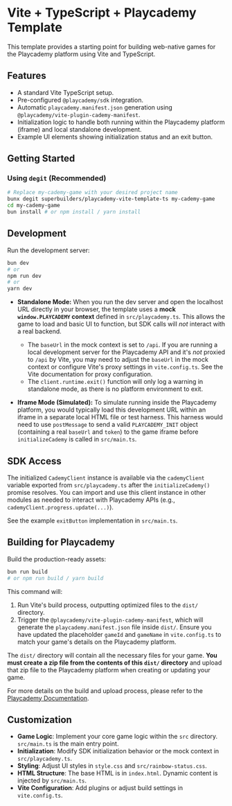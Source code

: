 # Vite + TypeScript + Playcademy Template

This template provides a starting point for building web-native games for the Playcademy platform using Vite and TypeScript.

## Features

- A standard Vite TypeScript setup.
- Pre-configured `@playcademy/sdk` integration.
- Automatic `playcademy.manifest.json` generation using `@playcademy/vite-plugin-cademy-manifest`.
- Initialization logic to handle both running within the Playcademy platform (iframe) and local standalone development.
- Example UI elements showing initialization status and an exit button.

## Getting Started

### Using `degit` (Recommended)

```bash
# Replace my-cademy-game with your desired project name
bunx degit superbuilders/playcademy-vite-template-ts my-cademy-game
cd my-cademy-game
bun install # or npm install / yarn install
```

## Development

Run the development server:

```bash
bun dev
# or
npm run dev
# or
yarn dev
```

- **Standalone Mode:** When you run the dev server and open the localhost URL directly in your browser, the template uses a **mock `window.PLAYCADEMY` context** defined in `src/playcademy.ts`. This allows the game to load and basic UI to function, but SDK calls will _not_ interact with a real backend.

    - The `baseUrl` in the mock context is set to `/api`. If you are running a local development server for the Playcademy API and it's _not_ proxied to `/api` by Vite, you may need to adjust the `baseUrl` in the mock context or configure Vite's proxy settings in `vite.config.ts`. See the Vite documentation for proxy configuration.
    - The `client.runtime.exit()` function will only log a warning in standalone mode, as there is no platform environment to exit.

- **Iframe Mode (Simulated):** To simulate running inside the Playcademy platform, you would typically load this development URL within an iframe in a separate local HTML file or test harness. This harness would need to use `postMessage` to send a valid `PLAYCADEMY_INIT` object (containing a real `baseUrl` and `token`) to the game iframe before `initializeCademy` is called in `src/main.ts`.

## SDK Access

The initialized `CademyClient` instance is available via the `cademyClient` variable exported from `src/playcademy.ts` after the `initializeCademy()` promise resolves. You can import and use this client instance in other modules as needed to interact with Playcademy APIs (e.g., `cademyClient.progress.update(...)`).

See the example `exitButton` implementation in `src/main.ts`.

## Building for Playcademy

Build the production-ready assets:

```bash
bun run build
# or npm run build / yarn build
```

This command will:

1.  Run Vite's build process, outputting optimized files to the `dist/` directory.
2.  Trigger the `@playcademy/vite-plugin-cademy-manifest`, which will generate the `playcademy.manifest.json` file inside `dist/`. Ensure you have updated the placeholder `gameId` and `gameName` in `vite.config.ts` to match your game's details on the Playcademy platform.

The `dist/` directory will contain all the necessary files for your game. **You must create a zip file from the contents of this `dist/` directory** and upload that zip file to the Playcademy platform when creating or updating your game.

For more details on the build and upload process, please refer to the [Playcademy Documentation](https://docs.playcademy.net).

## Customization

- **Game Logic**: Implement your core game logic within the `src` directory. `src/main.ts` is the main entry point.
- **Initialization**: Modify SDK initialization behavior or the mock context in `src/playcademy.ts`.
- **Styling**: Adjust UI styles in `style.css` and `src/rainbow-status.css`.
- **HTML Structure**: The base HTML is in `index.html`. Dynamic content is injected by `src/main.ts`.
- **Vite Configuration**: Add plugins or adjust build settings in `vite.config.ts`.
